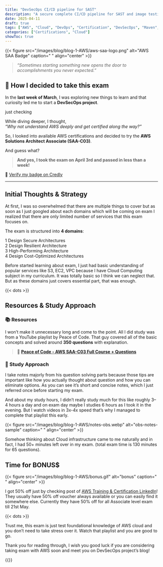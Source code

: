 ```yaml
---
title: "DevSecOps CI/CD pipeline for SAST"
description: "A secure complete CI/CD pipeline for SAST and image testing"
date: 2025-04-11
draft: true
tags: ["AWS", "Cloud", "DevOps", "Certification", "DevSecOps", "Maven", "JACOCO", "OWASP ZAP", "SonarQube", "Docker", "Trivy", "Jenkins", "ArgoCD", "K8s", "Kubernetes", "YML", "Gitlab", "SAST", "SCA", "testing", "Git", "CI", "CD"]
categories: ["Certifications", "Cloud"]
showToc: true
---
```


{{< figure src="/images/blog/blog-1-AWS/aws-saa-logo.png" alt="AWS SAA Badge" caption=" " align="center" >}}

> _“Sometimes starting something new opens the door to accomplishments you never expected.”_

## 🚀 How I decided to take this exam

In the **last week of March**, I was exploring new things to learn and that curiosity led me to start a **DevSecOps project**.

just checking

While diving deeper, I thought,  
_“Why not understand AWS deeply and get certified along the way?”_

So, I looked into available AWS certifications and decided to try the **AWS Solutions Architect Associate (SAA-C03)**.

And guess what?

> **And yes, I took the exam on April 3rd and passed in less than a week!**

🔗 [Verify my badge on Credly](https://www.credly.com/badges/c35b460c-42ed-4f70-8053-578f71d57a97/public_url)

---

## Initial Thoughts & Strategy

At first, I was so overwhelmed that there are multiple things to cover but as soon as I just googled about each domains which will be coming on exam I realized that there are only limited number of services that this exam focuses on.

The exam is structured into **4 domains**:

1 Design Secure Architectures  
2 Design Resilient Architecture  
3 High-Performing Architecture  
4 Design Cost-Optimized Architectures

Before started learning about exam, I just had basic understanding of popular services like S3, EC2, VPC because I have Cloud Computing subject in my curriculum. It was totally basic so I think we can neglect that. But as these domains just covers essential part, that was enough.


{{< dots >}}

## Resources & Study Approach

### 📚 Resources
I won’t make it unnecessary long and come to the point. All I did study was from a YouTube playlist by Peace of Code. That guy covered all of the basic concepts and solved around **350 questions** with explanation.

> 🎥 [**Peace of Code - AWS SAA-C03 Full Course + Questions**](https://www.youtube.com/@peaceofcode)  




### 📝 Study Approach

I take notes majorly from his question solving parts because those tips are important like how you actually thought about question and how you can eliminate options. As you can see it’s short and concise notes, which I just referred once before starting my exam.

And about my study hours, I didn’t really study much for this like roughly 3–4 hours a day and on exam day maybe I studies 6 hours as I took it in the evening. But I watch videos in 3x-4x speed that’s why I managed to complete that playlist this early.


{{< figure src="/images/blog/blog-1-AWS/notes-obs.webp" alt="obs-notes-sample" caption=" " align="center" >}}

Somehow thinking about Cloud infrastructure came to me naturally and in fact, I had 50+ minutes left over in my exam. (total exam time is 130 minutes for 65 questions).

## Time for BONUS$

{{< figure src="/images/blog/blog-1-AWS/bonus.gif" alt="bonus" caption=" " align="center" >}}

I got 50% off just by checking post of [AWS Training & Certification LinkedIn](https://www.linkedin.com/showcase/aws-training-%26-certification/)! They usually have 50% off voucher always available or you can easily find it somewhere else. Currently they have 50% off for all Associate level exam till 21st May.

{{< dots >}}


Trust me, this exam is just test foundational knowledge of AWS cloud and you don’t need to take stress over it. Watch that playlist and you are good to go.

Thank you for reading through, I wish you good luck if you are considering taking exam with AWS soon and meet you on DevSecOps project’s blog!

{{<seperator>}}